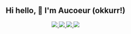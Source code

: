 <h2 align="center">Hi hello, 👋 I'm Aucoeur (okkurr!)</h2>

<p align="center">
  <a href="https://www.linkedin.com/in/aucoeurngo/">
    <img src="https://img.shields.io/badge/AUCOEUR_NGO-blue?style=for-the-badge&logo=linkedin&labelColor=005b8e" />
  </a>
  <a href="https://medium.com/@aucoeurngo">
    <img src="https://img.shields.io/badge/@aucoeurngo-333333?style=for-the-badge&logo=medium&logoColor=white&labelColor=black" />
  </a>
  <a href="https://github.com/aucoeur" title="is it passé to joke about recursion">
    <img src="https://img.shields.io/badge/github-grey?style=for-the-badge&logo=github&logoColor=white&labelColor=24292e" />
  </a>
  <a href="mailto:aucoeurngo@gmail.com">
    <img src="https://img.shields.io/badge/contact_me-red?style=for-the-badge&logo=gmail&logoColor=white&labelColor=D14836" />
  </a>
</p>

